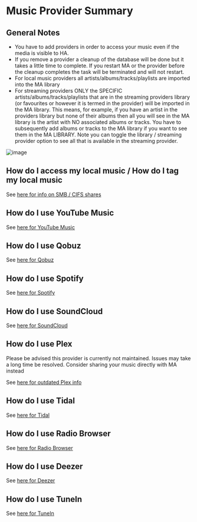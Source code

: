 # Music Provider Summary

## General Notes
* You have to add providers in order to access your music even if the media is visible to HA. 
* If you remove a provider a cleanup of the database will be done but it takes a little time to complete. If you restart MA or the provider before the cleanup completes the task will be terminated and will not restart.
* For local music providers all artists/albums/tracks/playlists are imported into the MA library
* For streaming providers ONLY the SPECIFIC artists/albums/tracks/playlists that are in the streaming providers library (or favourites or however it is termed in the provider) will be imported in the MA library. This means, for example, if you have an artist in the providers library but none of their albums then all you will see in the MA library is the artist with NO associated albums or tracks. You have to subsequently add albums or tracks to the MA library if you want to see them in the MA LIBRARY. Note you can toggle the library / streaming provider option to see all that is available in the streaming provider.

![image](https://github.com/music-assistant/hass-music-assistant/assets/19848947/eac76ff8-8789-4c6f-9c7d-59b0a18f9952)

## How do I access my local music / How do I tag my local music

See [here for info on SMB / CIFS shares](../music-providers/filesystem.md)

## How do I use YouTube Music

See [here for YouTube Music](../music-providers/youtube-music.md)

## How do I use Qobuz

See [here for Qobuz](../music-providers/qobuz.md)

## How do I use Spotify

See [here for Spotify](../music-providers/spotify.md)

## How do I use SoundCloud

See [here for SoundCloud](../music-providers/soundcloud.md)

## How do I use Plex

Please be advised this provider is currently not maintained. Issues may take a long time be resolved. Consider sharing your music directly with MA instead

See [here for outdated Plex info](https://github.com/orgs/music-assistant/discussions/1168)

## How do I use Tidal

See [here for Tidal](../music-providers/tidal.md)

## How do I use Radio Browser

See [here for Radio Browser](../music-providers/radio-browser.md)

## How do I use Deezer

See [here for Deezer](../music-providers/deezer.md)

## How do I use TuneIn

See [here for TuneIn](../music-providers/tunein.md)